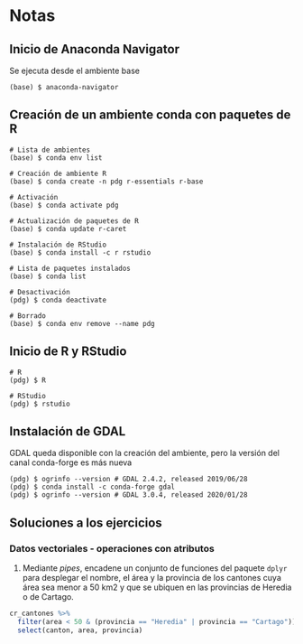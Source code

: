 # Notas

## Inicio de Anaconda Navigator
Se ejecuta desde el ambiente base
```terminal
(base) $ anaconda-navigator
```

## Creación de un ambiente conda con paquetes de R
```terminal
# Lista de ambientes
(base) $ conda env list

# Creación de ambiente R
(base) $ conda create -n pdg r-essentials r-base

# Activación
(base) $ conda activate pdg

# Actualización de paquetes de R
(base) $ conda update r-caret

# Instalación de RStudio
(base) $ conda install -c r rstudio

# Lista de paquetes instalados
(base) $ conda list

# Desactivación
(pdg) $ conda deactivate

# Borrado
(base) $ conda env remove --name pdg
```

## Inicio de R y RStudio
```terminal
# R
(pdg) $ R

# RStudio
(pdg) $ rstudio
```

## Instalación de GDAL
GDAL queda disponible con la creación del ambiente, pero la versión del canal conda-forge es más nueva
```terminal
(pdg) $ ogrinfo --version # GDAL 2.4.2, released 2019/06/28
(pdg) $ conda install -c conda-forge gdal
(pdg) $ ogrinfo --version # GDAL 3.0.4, released 2020/01/28
```

## Soluciones a los ejercicios
### Datos vectoriales - operaciones con atributos
1. Mediante _pipes_, encadene un conjunto de funciones del paquete ```dplyr``` para desplegar el nombre, el área y la provincia de los cantones cuya área sea menor a 50 km2 y que se ubiquen en las provincias de Heredia o de Cartago.
```r
cr_cantones %>%
  filter(area < 50 & (provincia == "Heredia" | provincia == "Cartago")) %>%
  select(canton, area, provincia)
```
